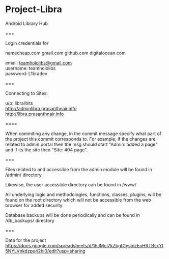 Project-Libra
=============

Android Library Hub

===

Login credentials for

namecheap.com
gmail.com
github.com
digitalocean.com

email:    teamhololibs@gmail.com<br/>
username: teamhololibs<br/>
password: L1bradev<br/>

===

Connecting to Sites:

u/p: libra/bits <br/>
http://adminlibra.prasanthnair.info <br/>
http://libra.prasanthnair.info

====

When commiting any change, in the commit message specify what part of the project this commit corresponds to. For example, if the changes are related to admin portal then the msg should start "Admin: added a page" and if its the site then "Site: 404 page". 

===

Files related to and accessible from the admin module will be found in /admin/ directory

Likewise, the user accessible directory can be found in /www/

All underlying logic and methodologies, functions, classes, plugins, will be found on the root directory which will not be accessible from the web browser for added security.

Database backups will be done periodically and can be found in /db_backups/ directory

===

Data for the project<br/>
https://docs.google.com/spreadsheets/d/1hJMcI7kZbgtGysbizEoHRTBsxYt5NYLVnkdzpe42hi0/edit?usp=sharing
